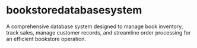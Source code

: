 # bookstoredatabasesystem
A comprehensive database system designed to manage book inventory, track sales, manage customer records, and streamline order processing for an efficient bookstore operation.
